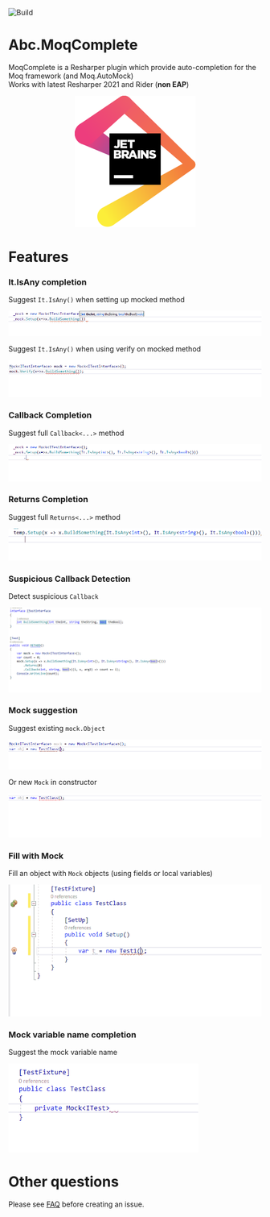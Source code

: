 ![Build](https://github.com/Abc-Arbitrage/Abc.MoqComplete/workflows/Build/badge.svg)

# Abc.MoqComplete
MoqComplete is a Resharper plugin which provide auto-completion for the Moq framework (and Moq.AutoMock)<br/>
Works with latest Resharper 2021 and Rider (**non EAP**)

[<p align="center"><img src="Media/jetbrains.svg"></p>](https://www.jetbrains.com/?from=MoqComplete)

# Features
### It.IsAny completion
Suggest `It.IsAny()` when setting up mocked method

![](Media/ItIsAny_SetupCompletion.gif)

Suggest `It.IsAny()` when using verify on mocked method

![](Media/ItIsAny_VerifyCompletion.gif)

### Callback Completion
Suggest full `Callback<...>` method

![](Media/CallbackCompletion.gif)

### Returns Completion
Suggest full `Returns<...>` method

![](Media/ReturnsCompletion.gif)

### Suspicious Callback Detection
Detect suspicious `Callback`

![](Media/SuspiciousCallback.gif)

### Mock suggestion
Suggest existing `mock.Object`

![](Media/MockCompletion.gif)

Or new `Mock` in constructor

![](Media/MockProposalCompletion.gif)

### Fill with Mock
Fill an object with `Mock` objects (using fields or local variables)

![](Media/fillWithMock.gif)

### Mock variable name completion
Suggest the mock variable name

![](Media/proposeMockVarName.gif)

# Other questions
Please see [FAQ](https://github.com/Abc-Arbitrage/Abc.MoqComplete/wiki/Frequently-Asked-Questions) before creating an issue.
